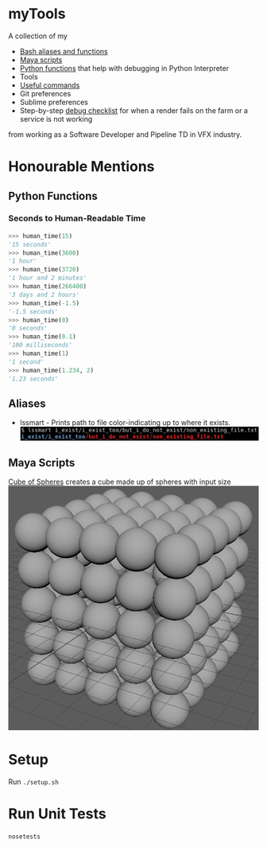 # myTools
A collection of my
  - [Bash aliases and functions](my_settings/bash_aliases)
  - [Maya scripts](maya_scripts)
  - [Python functions](pythonrc) that help with debugging in Python Interpreter
  - Tools
  - [Useful commands](docs/useful_commands.md)
  - Git preferences
  - Sublime preferences
  - Step-by-step [debug checklist](docs/debug_checklist.md) for when a render fails on the farm or a service is not working

from working as a Software Developer and Pipeline TD in VFX industry.

# Honourable Mentions
## Python Functions
### Seconds to Human-Readable Time

```python
>>> human_time(15)
'15 seconds'
>>> human_time(3600)
'1 hour'
>>> human_time(3720)
'1 hour and 2 minutes'
>>> human_time(266400)
'3 days and 2 hours'
>>> human_time(-1.5)
'-1.5 seconds'
>>> human_time(0)
'0 seconds'
>>> human_time(0.1)
'100 milliseconds'
>>> human_time(1)
'1 second'
>>> human_time(1.234, 2)
'1.23 seconds'
```

## Aliases

- lssmart - Prints path to file color-indicating up to where it exists.
![lssmart](img/lssmart.png?raw=true "Lists path to file up to existing in blue and rest in red")

## Maya Scripts
[Cube of Spheres](maya_scripts/cube_of_spheres.py) creates a cube made up of spheres with input size
![Cube of Spheres](img/cube_of_spheres.png?raw=true "Cube of Spheres!!!!")

# Setup
Run `./setup.sh`

# Run Unit Tests
`nosetests`
